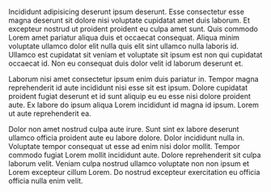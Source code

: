 Incididunt adipisicing deserunt ipsum deserunt. Esse consectetur esse magna deserunt sit dolore nisi voluptate cupidatat amet duis laborum. Et excepteur nostrud ut proident proident eu culpa amet sunt. Quis commodo Lorem amet pariatur aliqua duis et occaecat consequat. Aliqua minim voluptate ullamco dolor elit nulla quis elit sint ullamco nulla laboris id. Ullamco est cupidatat sit veniam et voluptate sit ipsum est non qui cupidatat occaecat id. Non eu consequat duis dolor velit id laborum deserunt et.

Laborum nisi amet consectetur ipsum enim duis pariatur in. Tempor magna reprehenderit id aute incididunt nisi esse sit est ipsum. Dolore cupidatat proident fugiat deserunt et id sunt aliquip eu eu esse nisi dolore proident aute. Ex labore do ipsum aliqua Lorem incididunt id magna id ipsum. Lorem ut aute reprehenderit ea.

Dolor non amet nostrud culpa aute irure. Sunt sint ex labore deserunt ullamco officia proident aute eu labore dolore. Dolor incididunt nulla in. Voluptate tempor consequat ut esse ad enim nisi dolor mollit. Tempor commodo fugiat Lorem mollit incididunt aute. Dolore reprehenderit sit culpa laborum velit. Veniam culpa nostrud ullamco voluptate non non ipsum et Lorem excepteur cillum Lorem. Do nostrud excepteur exercitation eu officia officia nulla enim velit.
